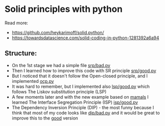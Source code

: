 # Solid principles with python

Read more:
- https://github.com/heykarimoff/solid.python/
- https://towardsdatascience.com/solid-coding-in-python-1281392a6a94


## Structure:

- On the 1st stage we had a simple file [srp/bad.py](srp/bad.py)
- Then I learned how to improve this code with SR principle [srp/good.py](srp/good.py)
- But I noticed that it doesn't follow the Open-closed principle, and I implemented [ocp.py](ocp.py)
- It was hard to remember, but I implemented also [lsp/good.py](lsp/good.py) which follows The Liskov substitution principle (LSP)
- A few moments later and with the new example based on [mamals](isp/bad.py)
  I learned The Interface Segregation Principle (ISP) [isp/good.py](isp/good.py)
- The Dependency Inversion Principle (DIP) - the most funny because I think that most of my code 
  looks like [dip/bad.py](dip/bad.py) and it would be great to improve this to the [good](dip/good.py) version
